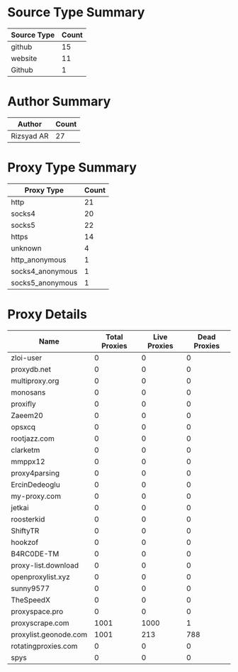 # Source Type Summary

| Source Type | Count |
|-------------|-------|
| github | 15 |
| website | 11 |
| Github | 1 |


# Author Summary

| Author | Count |
|--------|-------|
| Rizsyad AR | 27 |


# Proxy Type Summary

| Proxy Type | Count |
|------------|-------|
| http | 21 |
| socks4 | 20 |
| socks5 | 22 |
| https | 14 |
| unknown | 4 |
| http_anonymous | 1 |
| socks4_anonymous | 1 |
| socks5_anonymous | 1 |


# Proxy Details

| Name | Total Proxies | Live Proxies | Dead Proxies |
|------|---------------|--------------|---------------|
| zloi-user | 0 | 0 | 0 |
| proxydb.net | 0 | 0 | 0 |
| multiproxy.org | 0 | 0 | 0 |
| monosans | 0 | 0 | 0 |
| proxifly | 0 | 0 | 0 |
| Zaeem20 | 0 | 0 | 0 |
| opsxcq | 0 | 0 | 0 |
| rootjazz.com | 0 | 0 | 0 |
| clarketm | 0 | 0 | 0 |
| mmppx12 | 0 | 0 | 0 |
| proxy4parsing | 0 | 0 | 0 |
| ErcinDedeoglu | 0 | 0 | 0 |
| my-proxy.com | 0 | 0 | 0 |
| jetkai | 0 | 0 | 0 |
| roosterkid | 0 | 0 | 0 |
| ShiftyTR | 0 | 0 | 0 |
| hookzof | 0 | 0 | 0 |
| B4RC0DE-TM | 0 | 0 | 0 |
| proxy-list.download | 0 | 0 | 0 |
| openproxylist.xyz | 0 | 0 | 0 |
| sunny9577 | 0 | 0 | 0 |
| TheSpeedX | 0 | 0 | 0 |
| proxyspace.pro | 0 | 0 | 0 |
| proxyscrape.com | 1001 | 1000 | 1 |
| proxylist.geonode.com | 1001 | 213 | 788 |
| rotatingproxies.com | 0 | 0 | 0 |
| spys | 0 | 0 | 0 |

